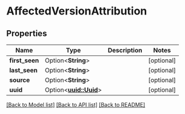 # AffectedVersionAttribution

## Properties

Name | Type | Description | Notes
------------ | ------------- | ------------- | -------------
**first_seen** | Option<**String**> |  | [optional]
**last_seen** | Option<**String**> |  | [optional]
**source** | Option<**String**> |  | [optional]
**uuid** | Option<[**uuid::Uuid**](uuid::Uuid.md)> |  | [optional]

[[Back to Model list]](../README.md#documentation-for-models) [[Back to API list]](../README.md#documentation-for-api-endpoints) [[Back to README]](../README.md)


